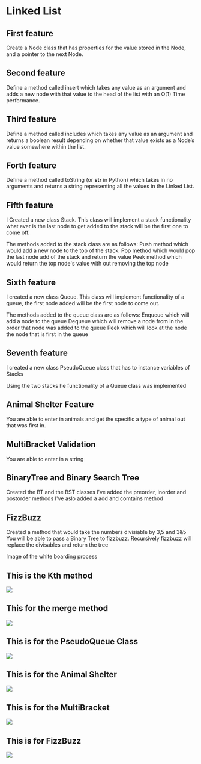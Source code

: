 # Linked List

## First feature 
Create a Node class that has properties for the value 
stored in the Node, and a pointer to the next Node.

## Second feature
Define a method called insert which takes any value as an argument and adds a new 
node with that value to the head of the list with an O(1) Time performance.

## Third feature
Define a method called includes which takes any value as an argument and returns a boolean result depending on whether that 
value exists as a Node’s value somewhere within the list.

## Forth feature
Define a method called toString (or __str__ in Python) which takes in no arguments and returns 
a string representing all the values in the Linked List.

## Fifth feature 
I Created a new class Stack. This class will implement a stack functionality what ever is the last node to get added to the stack
will be the first one to come off. 

The methods added to the stack class are as follows: 
Push method which would add a new node to the top of the stack.
Pop method which  would pop the last node add of the stack and return the value
Peek method which would return the top node's value with out removing the top node

## Sixth feature 
I created a new class Queue. This class will implement functionality of a queue, the first node added will be the first
node to come out.

The methods added to the queue class are as follows:
Enqueue which will add a node to the queue
Dequeue which will remove a node from in the order that node was added to the queue
Peek which will look at the node the node that is first in the queue

## Seventh feature
I created a new class PseudoQueue class that has to instance variables of Stacks 

Using the two stacks he functionality of a Queue class was implemented

## Animal Shelter Feature
You are able to enter in animals and get the specific a type of animal out that was first in.

## MultiBracket Validation
You are able to enter in a string 

## BinaryTree and Binary Search Tree
Created the BT and the BST classes
I've added the preorder, inorder and postorder methods
I've aslo added a add and comtains method

## FizzBuzz
Created a method  that would take the numbers divisiable by 3,5 and 3&5
You will be able to pass a Binary Tree to fizzbuzz. Recursively fizzbuzz will replace the divisables and return the tree

Image of the white boarding process

## This is the Kth method
![](../../images/whiteboard4.jpg)
## This for the merge method
![](../../images/whiteboard5.jpg)
## This is for the PseudoQueue Class
![](../../images/whiteboard6.jpg)
## This is for the Animal Shelter
![](../../images/whiteboard7.jpg)
## This is for the MultiBracket
![](../../images/whiteboard8.jpg)
## This is for FizzBuzz
![](../../images/whiteboard9.jpg)
